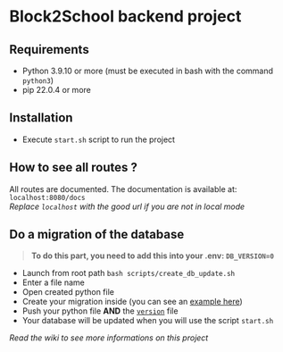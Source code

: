 # Block2School backend project

## Requirements  
- Python 3.9.10 or more (must be executed in bash with the command `python3`)
- pip 22.0.4 or more

## Installation  
- Execute `start.sh` script to run the project

## How to see all routes ?  
All routes are documented. The documentation is available at: `localhost:8080/docs`  
_Replace `localhost` with the good url if you are not in local mode_

## Do a migration of the database  

>**To do this part, you need to add this into your .env: `DB_VERSION=0`**
- Launch from root path `bash scripts/create_db_update.sh`
- Enter a file name
- Open created python file
- Create your migration inside (you can see an [example here](/db/1_tutorial_table.py))
- Push your python file **AND** the [`version`](/db/version) file
- Your database will be updated when you will use the script `start.sh`

_Read the wiki to see more informations on this project_
